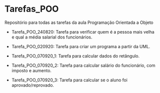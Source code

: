 # Tarefas_POO
Repositório para todas as tarefas da aula Programação Orientada a Objeto

- Tarefa_POO_240820: Tarefa para verificar quem é a pessoa mais velha e qual a média salarial dos funcionários.

- Tarefa_POO_020920: Tarefa para criar um programa a partir da UML.

- Tarefa_POO_070920_1: Tarefa para calcular dados do retângulo.

- Tarefa_POO_070920_2: Tarefa para calcular salário do funcionário, com imposto e aumento.

- Tarefa_POO_070920_3: Tarefa para calcular se o aluno foi aprovado/reprovado.